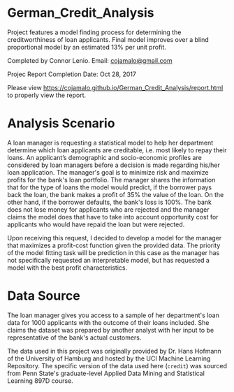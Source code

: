 # German_Credit_Analysis
Project features a model finding process for determining the creditworthiness of loan applicants. Final model improves over a blind proportional model by an estimated 13% per unit profit.

Completed by Connor Lenio. Email: cojamalo@gmail.com

Projec Report
Completion Date: Oct 28, 2017

Please view https://cojamalo.github.io/German_Credit_Analysis/report.html to properly view the report.

# Analysis Scenario

A loan manager is requesting a statistical model to help her department determine which loan applicants are creditable, i.e. most likely to repay their loans. An applicant’s demographic and socio-economic profiles are considered by loan managers before a decision is made regarding his/her loan application. The manager's goal is to minimize risk and maximize profits for the bank's loan portfolio. The manager shares the information that for the type of loans the model would predict, if the borrower pays back the loan, the bank makes a profit of 35% the value of the loan. On the other hand, if the borrower defaults, the bank's loss is 100%. The bank does not lose money for applicants who are rejected and the manager claims the model does that have to take into account opportunity cost for applicants who would have repaid the loan but were rejected.

Upon receiving this request, I decided to develop a model for the manager that maximizes a profit-cost function given the provided data. The priority of the model fitting task will be prediction in this case as the manager has not specifically requested an interpretable model, but has requested a model with the best profit characteristics.

# Data Source

The loan manager gives you access to a sample of her department's loan data for 1000 applicants with the outcome of their loans included. She claims the dataset was prepared by another analyst with her input to be representative of the bank's actual customers. 

The data used in this project was originally provided by Dr. Hans Hofmann of the University of Hamburg and hosted by the UCI Machine Learning Repository. The specific version of the data used here (`credit`) was sourced from Penn State's graduate-level Applied Data Mining and Statistical Learning 897D course.
